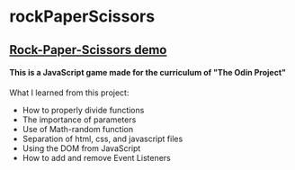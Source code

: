 # rockPaperScissors
## [**Rock-Paper-Scissors demo**](https://elios11.github.io/rockPaperScissors/)

#### This is a JavaScript game made for the curriculum of "The Odin Project"

What I learned from this project:

  - How to properly divide functions
  - The importance of parameters
  - Use of Math-random function
  - Separation of html, css, and javascript files
  - Using the DOM from JavaScript
  - How to add and remove Event Listeners